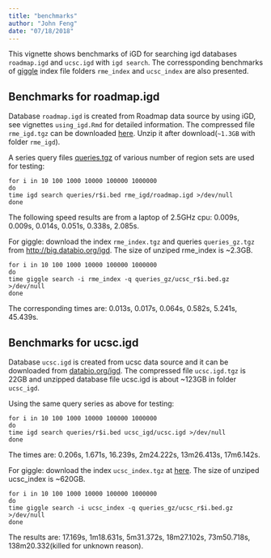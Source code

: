 ```yaml
---
title: "benchmarks"
author: "John Feng"
date: "07/18/2018"
---
```


This vignette shows benchmarks of iGD for searching igd databases `roadmap.igd` and `ucsc.igd` with `igd search`. The corressponding benchmarks of [giggle](https://github.com/ryanlayer/giggle) index file folders `rme_index` and `ucsc_index` are also presented. 

## Benchmarks for roadmap.igd

Database `roadmap.igd` is created from Roadmap data source by using iGD, see vignettes `using_igd.Rmd` for detailed information. The compressed file `rme_igd.tgz` can be downloaded [here](http://big.databio.org/igd). Unzip it after download(`~1.3GB` with folder `rme_igd`).

A series query files [queries.tgz](http://big.databio.org/igd) of various number of region sets are used for testing:

```
for i in 10 100 1000 10000 100000 1000000
do
time igd search queries/r$i.bed rme_igd/roadmap.igd >/dev/null 
done
```
The following speed results are from a laptop of 2.5GHz cpu:
0.009s, 0.009s, 0.014s, 0.051s, 0.338s, 2.085s.

For giggle: download the index `rme_index.tgz` and queries `queries_gz.tgz` from http://big.databio.org/igd. The size of unziped rme_index is ~2.3GB.

```
for i in 10 100 1000 10000 100000 1000000
do
time giggle search -i rme_index -q queries_gz/ucsc_r$i.bed.gz >/dev/null 
done
```
The corresponding times are:
0.013s, 0.017s, 0.064s, 0.582s, 5.241s, 45.439s. 


## Benchmarks for ucsc.igd

Database `ucsc.igd` is created from ucsc data source and it can be downloaded from [databio.org/igd](http://big.databio.org/igd). The compressed file `ucsc.igd.tgz` is 22GB and unzipped database file ucsc.igd is about ~123GB in folder `ucsc_igd`. 

Using the same query series as above for testing:

```
for i in 10 100 1000 10000 100000 1000000
do
time igd search queries/r$i.bed ucsc_igd/ucsc.igd >/dev/null
done
```
The times are:
0.206s, 1.671s, 16.239s, 2m24.222s, 13m26.413s, 17m6.142s. 

For giggle: download the index `ucsc_index.tgz` at [here](http://big.databio.org/igd). The size of unziped ucsc_index is ~620GB.

```
for i in 10 100 1000 10000 100000 1000000
do
time giggle search -i ucsc_index -q queries_gz/ucsc_r$i.bed.gz >/dev/null 
done
```
The results are:
17.169s, 1m18.631s, 5m31.372s, 18m27.102s, 73m50.718s, 138m20.332(killed for unknown reason).

